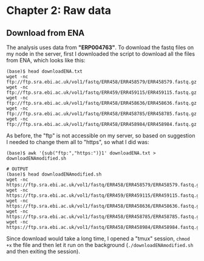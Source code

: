 # Chapter 2: Raw data

## Download from ENA
The analysis uses data from **"ERP004763"**. To download the fastq files on my node in the server, first I downloaded the script to download all the files from ENA, which looks like this:
```
(base)$ head downloadENA.txt
wget -nc ftp://ftp.sra.ebi.ac.uk/vol1/fastq/ERR458/ERR458579/ERR458579.fastq.gz
wget -nc ftp://ftp.sra.ebi.ac.uk/vol1/fastq/ERR459/ERR459115/ERR459115.fastq.gz
wget -nc ftp://ftp.sra.ebi.ac.uk/vol1/fastq/ERR458/ERR458636/ERR458636.fastq.gz
wget -nc ftp://ftp.sra.ebi.ac.uk/vol1/fastq/ERR458/ERR458785/ERR458785.fastq.gz
wget -nc ftp://ftp.sra.ebi.ac.uk/vol1/fastq/ERR458/ERR458984/ERR458984.fastq.gz
```
As before, the "ftp" is not accessible on my server, so based on suggestion I needed to change them all to "https", so what I did was:
```
(base)$ awk '{sub("ftp:","https:")}1' downloadENA.txt > downloadENAmodified.sh

# OUTPUT
(base)$ head downloadENAmodified.sh
wget -nc https://ftp.sra.ebi.ac.uk/vol1/fastq/ERR458/ERR458579/ERR458579.fastq.gz
wget -nc https://ftp.sra.ebi.ac.uk/vol1/fastq/ERR459/ERR459115/ERR459115.fastq.gz
wget -nc https://ftp.sra.ebi.ac.uk/vol1/fastq/ERR458/ERR458636/ERR458636.fastq.gz
wget -nc https://ftp.sra.ebi.ac.uk/vol1/fastq/ERR458/ERR458785/ERR458785.fastq.gz
wget -nc https://ftp.sra.ebi.ac.uk/vol1/fastq/ERR458/ERR458984/ERR458984.fastq.gz
```
Since download would take a long time, I opened a "tmux" session, `chmod +x` the file and then let it run on the background (`./downloadENAmodified.sh` and then exiting the session).


